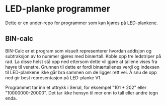 # LED-planke programmer
Dette er en under-repo for programmer som kan kjøres på LED-plankene.

## BIN-calc
BIN-Calc er et program som visuelt representerer hvordan addisjon og subtraksjon av to nummer gjøres med binærtall.
Koble opp tre ledstriper på rad. La disse helst stå opp ned ettersom dette vil gjøre at tallene vises fra høyre til venstre.
Grunnen til dette er fordi binærtallenes verdi og indexsen til LED-plankene ikke går bra sammen om de ligger rett vei. Å snu de opp ned gir best representasjon på LED-planke V1.

Programmet tar inn et uttrykk i Serial, for eksempel "101 + 202" eller "10000000-20000". 
Det tar ikke hensyn til mer enn to tall eller andre tegn enda.
